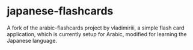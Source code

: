 # japanese-flashcards
A fork of the arabic-flashcards project by vladimiriii, a simple flash card application, which is currently setup for Arabic, modified for learning the Japanese language.
